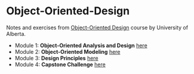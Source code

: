 # Object-Oriented-Design
Notes and exercises from [Object-Oriented Design](https://www.coursera.org/learn/object-oriented-design/home/welcome) course by University of Alberta.

* Module 1: **Object-Oriented Analysis and Design** [here](Module1/Module1.md)
* Module 2: **Object-Oriented Modeling** [here](Module2/Module2.md)
* Module 3: **Design Principles** [here](Module3/Module3.md)
* Module 4: **Capstone Challenge** [here](Module4/Module4.md)

